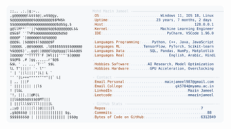 <picture>
  <source srcset="https://raw.githubusercontent.com/mmazinjameel/mmazinjameel/main/dark_mode.svg?v=1749334153" media="(prefers-color-scheme: dark)">
  <img src="https://raw.githubusercontent.com/mmazinjameel/mmazinjameel/main/light_mode.svg?v=1749334153">
</picture>
